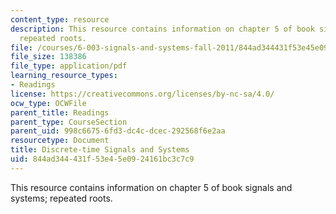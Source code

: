```yaml
---
content_type: resource
description: This resource contains information on chapter 5 of book signals and systems;
  repeated roots.
file: /courses/6-003-signals-and-systems-fall-2011/844ad344431f53e45e0924161bc3c7c9_MIT6_003F11_chap5.pdf
file_size: 138386
file_type: application/pdf
learning_resource_types:
- Readings
license: https://creativecommons.org/licenses/by-nc-sa/4.0/
ocw_type: OCWFile
parent_title: Readings
parent_type: CourseSection
parent_uid: 998c6675-6fd3-dc4c-dcec-292568f6e2aa
resourcetype: Document
title: Discrete-time Signals and Systems
uid: 844ad344-431f-53e4-5e09-24161bc3c7c9
---
```

This resource contains information on chapter 5 of book signals and systems; repeated roots.